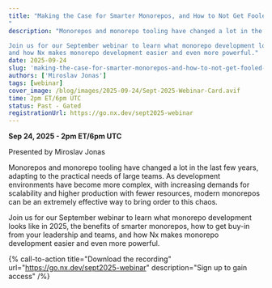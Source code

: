 ```yaml
---
title: "Making the Case for Smarter Monorepos, and How to Not Get Fooled by Myths
"
description: "Monorepos and monorepo tooling have changed a lot in the last few years, adapting to the practical needs of large teams. As development environments have become more complex, with increasing demands for scalability and higher production with fewer resources, modern monorepos can be an extremely effective way to bring order to this chaos.

Join us for our September webinar to learn what monorepo development looks like in 2025, the benefits of smarter monorepos, how to get buy-in from your leadership and teams,
and how Nx makes monorepo development easier and even more powerful."
date: 2025-09-24
slug: 'making-the-case-for-smarter-monorepos-and-how-to-not-get-fooled-by-myths'
authors: ['Miroslav Jonas']
tags: [webinar]
cover_image: /blog/images/2025-09-24/Sept-2025-Webinar-Card.avif
time: 2pm ET/6pm UTC
status: Past - Gated
registrationUrl: https://go.nx.dev/sept2025-webinar
---
```


**Sep 24, 2025 - 2pm ET/6pm UTC**

Presented by Miroslav Jonas

Monorepos and monorepo tooling have changed a lot in the last few years, adapting to the practical needs of large teams. As development environments have become more complex, with increasing demands for scalability and higher production with fewer resources, modern monorepos can be an extremely effective way to bring order to this chaos.

Join us for our September webinar to learn what monorepo development looks like in 2025, the benefits of smarter monorepos, how to get buy-in from your leadership and teams,
and how Nx makes monorepo development easier and even more powerful.

{% call-to-action title="Download the recording" url="https://go.nx.dev/sept2025-webinar" description="Sign up to gain access" /%}
